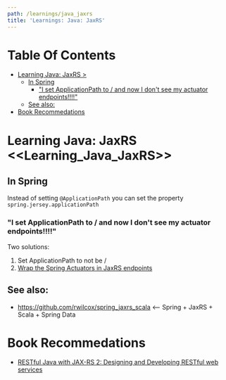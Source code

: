 ```yaml
---
path: /learnings/java_jaxrs
title: 'Learnings: Java: JaxRS'
---
```

# Table Of Contents

<!-- toc -->

- [Learning Java: JaxRS >](#learning-java-jaxrs-)
  * [In Spring](#in-spring)
    + ["I set ApplicationPath to / and now I don't see my actuator endpoints!!!!"](#i-set-applicationpath-to--and-now-i-dont-see-my-actuator-endpoints)
  * [See also:](#see-also)
- [Book Recommedations](#book-recommedations)

<!-- tocstop -->

# Learning Java: JaxRS <<Learning_Java_JaxRS>>


## In Spring

Instead of setting `@ApplicationPath` you can set the property `spring.jersey.applicationPath`

### "I set ApplicationPath to / and now I don't see my actuator endpoints!!!!"

Two solutions:

  1. Set ApplicationPath to not be /
  2. [Wrap the Spring Actuators in JaxRS endpoints](http://ruhkopf.name/blog/exposing-spring-actuator-endpoints-via-jersey-jax-rs)


## See also:

  * https://github.com/rwilcox/spring_jaxrs_scala   <-- Spring + JaxRS + Scala + Spring Data

# Book Recommedations

  * [RESTful Java with JAX-RS 2: Designing and Developing RESTful web services](https://www.amazon.com/RESTful-Java-JAX-RS-2-0-Distributed-dp-144936134X/dp/144936134X/ref=as_li_ss_tl?_encoding=UTF8&me=&qid=1555870170&linkCode=ll1&tag=wilcodevelsol-20&linkId=ac98b030764d862ef4332d2da42f8e46&language=en_US)

